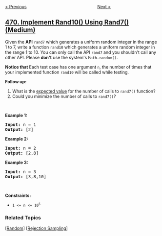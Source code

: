 <!--|This file generated by command(leetcode description); DO NOT EDIT.    |-->
<!--+----------------------------------------------------------------------+-->
<!--|@author    openset <openset.wang@gmail.com>                           |-->
<!--|@link      https://github.com/openset                                 |-->
<!--|@home      https://github.com/openset/leetcode                        |-->
<!--+----------------------------------------------------------------------+-->

[< Previous](../convex-polygon "Convex Polygon")
　　　　　　　　　　　　　　　　
[Next >](../encode-string-with-shortest-length "Encode String with Shortest Length")

## [470. Implement Rand10() Using Rand7() (Medium)](https://leetcode.com/problems/implement-rand10-using-rand7 "用 Rand7() 实现 Rand10()")

<p>Given the <strong>API</strong>&nbsp;<code>rand7</code> which generates a uniform random integer in the range 1 to 7, write a function <code>rand10</code>&nbsp;which generates a uniform random integer in the range 1 to 10. You can only call the API <code>rand7</code>&nbsp;and you shouldn&#39;t call any other API. Please&nbsp;<strong>don&#39;t</strong> use the system&#39;s <code>Math.random()</code>.</p>

<div>
<p><strong>Notice that </strong>Each test case has one argument&nbsp;<code>n</code>, the number of times that your implemented function&nbsp;<code>rand10</code> will be called while testing.&nbsp;</p>

<p><strong>Follow up:</strong></p>

<ol>
	<li>What is the <a href="https://en.wikipedia.org/wiki/Expected_value" target="_blank">expected value</a>&nbsp;for the number of calls to&nbsp;<code>rand7()</code>&nbsp;function?</li>
	<li>Could you minimize the number of calls to <code>rand7()</code>?</li>
</ol>
</div>

<p>&nbsp;</p>
<p><strong>Example 1:</strong></p>
<pre><strong>Input:</strong> n = 1
<strong>Output:</strong> [2]
</pre><p><strong>Example 2:</strong></p>
<pre><strong>Input:</strong> n = 2
<strong>Output:</strong> [2,8]
</pre><p><strong>Example 3:</strong></p>
<pre><strong>Input:</strong> n = 3
<strong>Output:</strong> [3,8,10]
</pre>
<p>&nbsp;</p>
<p><strong>Constraints:</strong></p>

<ul>
	<li><code>1 &lt;= n &lt;= 10<sup>5</sup></code></li>
</ul>

### Related Topics
  [[Random](../../tag/random/README.md)]
  [[Rejection Sampling](../../tag/rejection-sampling/README.md)]
